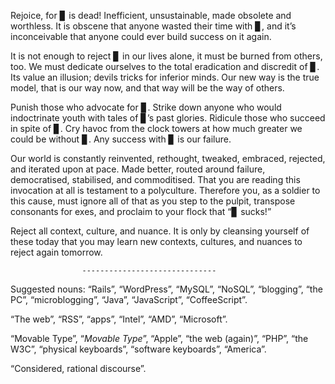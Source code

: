

Rejoice, for ▊ is dead! Inefficient, unsustainable, made obsolete and worthless. It is obscene that anyone
wasted their time with ▊, and it’s inconceivable that anyone could ever build success on it again.

It is not enough to reject ▊ in our lives alone, it must be burned from others, too. We must dedicate
ourselves to the total eradication and discredit of ▊. Its value an illusion; devils tricks for inferior
minds. Our new way is the true model, that is our way now, and that way will be the way of others.

Punish those who advocate for ▊. Strike down anyone who would indoctrinate youth with tales of ▊’s past
glories. Ridicule those who succeed in spite of ▊. Cry havoc from the clock towers at how much greater we
could be without ▊. Any success with ▊ is our failure.

Our world is constantly reinvented, rethought, tweaked, embraced, rejected, and iterated upon at pace. Made
better, routed around failure, democratised, stabilised, and commoditised. That you are reading this
invocation at all is testament to a polyculture. Therefore you, as a soldier to this cause, must ignore all of
that as you step to the pulpit, transpose consonants for exes, and proclaim to your flock that “▊
sucks!”

Reject all context, culture, and nuance. It is only by cleansing yourself of these today that you may learn
new contexts, cultures, and nuances to reject again tomorrow.

                    ------------------------------                    

Suggested nouns: “Rails”, “WordPress”, “MySQL”, “NoSQL”, “blogging”, “the PC”,
“microblogging”, “Java”, “JavaScript”, “CoffeeScript”.

“The web”, “RSS”, “apps”, “Intel”, “AMD”, “Microsoft”.

“Movable Type”, “*Movable Type*”, “Apple”, “the web (again)”, “PHP”, “the W3C”,
“physical keyboards”, “software keyboards”, “America”.

“Considered, rational discourse”.